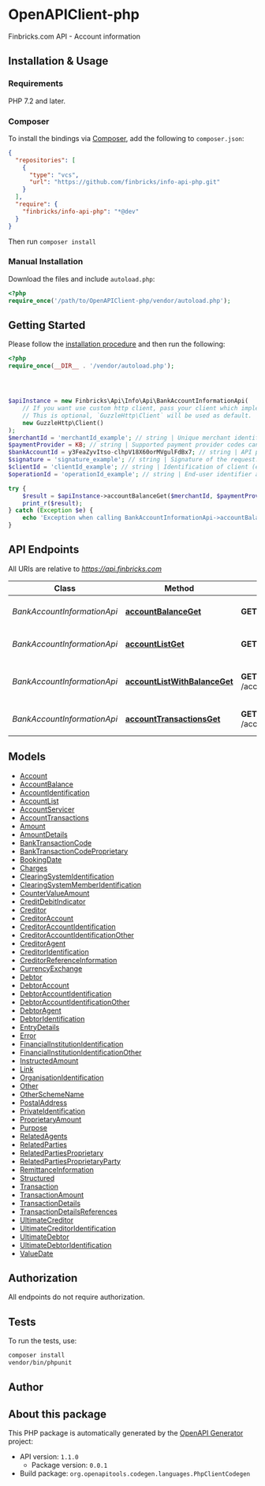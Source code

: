 # OpenAPIClient-php

Finbricks.com API - Account information


## Installation & Usage

### Requirements

PHP 7.2 and later.

### Composer

To install the bindings via [Composer](https://getcomposer.org/), add the following to `composer.json`:

```json
{
  "repositories": [
    {
      "type": "vcs",
      "url": "https://github.com/finbricks/info-api-php.git"
    }
  ],
  "require": {
    "finbricks/info-api-php": "*@dev"
  }
}
```

Then run `composer install`

### Manual Installation

Download the files and include `autoload.php`:

```php
<?php
require_once('/path/to/OpenAPIClient-php/vendor/autoload.php');
```

## Getting Started

Please follow the [installation procedure](#installation--usage) and then run the following:

```php
<?php
require_once(__DIR__ . '/vendor/autoload.php');




$apiInstance = new Finbricks\Api\Info\Api\BankAccountInformationApi(
    // If you want use custom http client, pass your client which implements `GuzzleHttp\ClientInterface`.
    // This is optional, `GuzzleHttp\Client` will be used as default.
    new GuzzleHttp\Client()
);
$merchantId = 'merchantId_example'; // string | Unique merchant identifier from merchant registration process.
$paymentProvider = KB; // string | Supported payment provider codes can be obtained from [/status/paymentProviders](#tag/status) endpoint.
$bankAccountId = y3FeaZyvItso-clhpV18X60orMVgulFdBx7; // string | API payment account identifier from the response to a query on the list of accounts.
$signature = 'signature_example'; // string | Signature of the request. For more information, see chapter [Signing the request](#section/Security/Signing-the-request).
$clientId = 'clientId_example'; // string | Identification of client (end-user). `clientId` or `operationId` is required.
$operationId = 'operationId_example'; // string | End-user identifier assigned by Finbricks.com. `clientId` or `operationId` is required. For more information, see chapter [Identifiers](#section/Overview/Identifiers).

try {
    $result = $apiInstance->accountBalanceGet($merchantId, $paymentProvider, $bankAccountId, $signature, $clientId, $operationId);
    print_r($result);
} catch (Exception $e) {
    echo 'Exception when calling BankAccountInformationApi->accountBalanceGet: ', $e->getMessage(), PHP_EOL;
}

```

## API Endpoints

All URIs are relative to *https://api.finbricks.com*

Class | Method | HTTP request | Description
------------ | ------------- | ------------- | -------------
*BankAccountInformationApi* | [**accountBalanceGet**](docs/Api/BankAccountInformationApi.md#accountbalanceget) | **GET** /account/balance | Balances for user&#39;s accounts
*BankAccountInformationApi* | [**accountListGet**](docs/Api/BankAccountInformationApi.md#accountlistget) | **GET** /account/list | List of user&#39;s accounts
*BankAccountInformationApi* | [**accountListWithBalanceGet**](docs/Api/BankAccountInformationApi.md#accountlistwithbalanceget) | **GET** /account/listWithBalance | User&#39;s accounts with balances
*BankAccountInformationApi* | [**accountTransactionsGet**](docs/Api/BankAccountInformationApi.md#accounttransactionsget) | **GET** /account/transactions | User&#39;s account transactions

## Models

- [Account](docs/Model/Account.md)
- [AccountBalance](docs/Model/AccountBalance.md)
- [AccountIdentification](docs/Model/AccountIdentification.md)
- [AccountList](docs/Model/AccountList.md)
- [AccountServicer](docs/Model/AccountServicer.md)
- [AccountTransactions](docs/Model/AccountTransactions.md)
- [Amount](docs/Model/Amount.md)
- [AmountDetails](docs/Model/AmountDetails.md)
- [BankTransactionCode](docs/Model/BankTransactionCode.md)
- [BankTransactionCodeProprietary](docs/Model/BankTransactionCodeProprietary.md)
- [BookingDate](docs/Model/BookingDate.md)
- [Charges](docs/Model/Charges.md)
- [ClearingSystemIdentification](docs/Model/ClearingSystemIdentification.md)
- [ClearingSystemMemberIdentification](docs/Model/ClearingSystemMemberIdentification.md)
- [CounterValueAmount](docs/Model/CounterValueAmount.md)
- [CreditDebitIndicator](docs/Model/CreditDebitIndicator.md)
- [Creditor](docs/Model/Creditor.md)
- [CreditorAccount](docs/Model/CreditorAccount.md)
- [CreditorAccountIdentification](docs/Model/CreditorAccountIdentification.md)
- [CreditorAccountIdentificationOther](docs/Model/CreditorAccountIdentificationOther.md)
- [CreditorAgent](docs/Model/CreditorAgent.md)
- [CreditorIdentification](docs/Model/CreditorIdentification.md)
- [CreditorReferenceInformation](docs/Model/CreditorReferenceInformation.md)
- [CurrencyExchange](docs/Model/CurrencyExchange.md)
- [Debtor](docs/Model/Debtor.md)
- [DebtorAccount](docs/Model/DebtorAccount.md)
- [DebtorAccountIdentification](docs/Model/DebtorAccountIdentification.md)
- [DebtorAccountIdentificationOther](docs/Model/DebtorAccountIdentificationOther.md)
- [DebtorAgent](docs/Model/DebtorAgent.md)
- [DebtorIdentification](docs/Model/DebtorIdentification.md)
- [EntryDetails](docs/Model/EntryDetails.md)
- [Error](docs/Model/Error.md)
- [FinancialInstitutionIdentification](docs/Model/FinancialInstitutionIdentification.md)
- [FinancialInstitutionIdentificationOther](docs/Model/FinancialInstitutionIdentificationOther.md)
- [InstructedAmount](docs/Model/InstructedAmount.md)
- [Link](docs/Model/Link.md)
- [OrganisationIdentification](docs/Model/OrganisationIdentification.md)
- [Other](docs/Model/Other.md)
- [OtherSchemeName](docs/Model/OtherSchemeName.md)
- [PostalAddress](docs/Model/PostalAddress.md)
- [PrivateIdentification](docs/Model/PrivateIdentification.md)
- [ProprietaryAmount](docs/Model/ProprietaryAmount.md)
- [Purpose](docs/Model/Purpose.md)
- [RelatedAgents](docs/Model/RelatedAgents.md)
- [RelatedParties](docs/Model/RelatedParties.md)
- [RelatedPartiesProprietary](docs/Model/RelatedPartiesProprietary.md)
- [RelatedPartiesProprietaryParty](docs/Model/RelatedPartiesProprietaryParty.md)
- [RemittanceInformation](docs/Model/RemittanceInformation.md)
- [Structured](docs/Model/Structured.md)
- [Transaction](docs/Model/Transaction.md)
- [TransactionAmount](docs/Model/TransactionAmount.md)
- [TransactionDetails](docs/Model/TransactionDetails.md)
- [TransactionDetailsReferences](docs/Model/TransactionDetailsReferences.md)
- [UltimateCreditor](docs/Model/UltimateCreditor.md)
- [UltimateCreditorIdentification](docs/Model/UltimateCreditorIdentification.md)
- [UltimateDebtor](docs/Model/UltimateDebtor.md)
- [UltimateDebtorIdentification](docs/Model/UltimateDebtorIdentification.md)
- [ValueDate](docs/Model/ValueDate.md)

## Authorization
All endpoints do not require authorization.
## Tests

To run the tests, use:

```bash
composer install
vendor/bin/phpunit
```

## Author



## About this package

This PHP package is automatically generated by the [OpenAPI Generator](https://openapi-generator.tech) project:

- API version: `1.1.0`
    - Package version: `0.0.1`
- Build package: `org.openapitools.codegen.languages.PhpClientCodegen`
